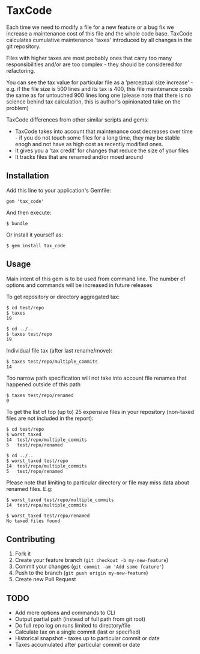 # TaxCode

Each time we need to modify a file for a new feature or a bug fix we increase a
maintenance cost of this file and the whole code base. 
TaxCode calculates cumulative maintenance 'taxes' introduced by all changes in the git repository.

Files with higher taxes are most probably ones that carry too many responsibilities and/or
are too complex - they should be considered for refactoring.

You can see the tax value for particular file as a 'perceptual size increase' - e.g. if the file
size is 500 lines and its tax is 400, this file maintenance costs the same as for untouched 
900 lines long one (please note that there is no science behind tax calculation, this is author's 
opinionated take on the problem)

TaxCode differences from other similar scripts and gems:
- TaxCode takes into account that maintenance cost decreases over time - if you do not
touch some files for a long time, they may be stable enogh and not have as high cost as recently modified ones. 
- It gives you a 'tax credit' for changes that reduce the size of your files
- It tracks files that are renamed and/or moed around

## Installation

Add this line to your application's Gemfile:

    gem 'tax_code'

And then execute:

    $ bundle

Or install it yourself as:

    $ gem install tax_code

## Usage

Main intent of this gem is to be used from command line. The number of options and commands will be increased in future releases

To get repository or directory aggregated tax:

    $ cd test/repo
    $ taxes
    19

    $ cd ../..
    $ taxes test/repo
    19

Individual file tax (after last rename/move):

    $ taxes test/repo/multiple_commits
    14

Too narrow path specification will not take into account file renames that happened outside of this path

    $ taxes test/repo/renamed
    0

To get the list of top (up to) 25 expensive files in your repository (non-taxed files are not included in the report):
    
    $ cd test/repo
    $ worst_taxed
    14  test/repo/multiple_commits
    5   test/repo/renamed

    $ cd ../..
    $ worst_taxed test/repo
    14  test/repo/multiple_commits
    5   test/repo/renamed

Please note that limiting to particular directory or file may miss data about renamed files. E.g:
    
    $ worst_taxed test/repo/multiple_commits
    14  test/repo/multiple_commits

    $ worst_taxed test/repo/renamed
    No taxed files found

## Contributing

1. Fork it
2. Create your feature branch (`git checkout -b my-new-feature`)
3. Commit your changes (`git commit -am 'Add some feature'`)
4. Push to the branch (`git push origin my-new-feature`)
5. Create new Pull Request


## TODO

* Add more options and commands to CLI
* Output partial path (instead of full path from git root)
* Do full repo log on runs limited to directory/file
* Calculate tax on a single commit (last or specified)
* Historical snapshot - taxes up to particular commit or date
* Taxes accumulated after particular commit or date

